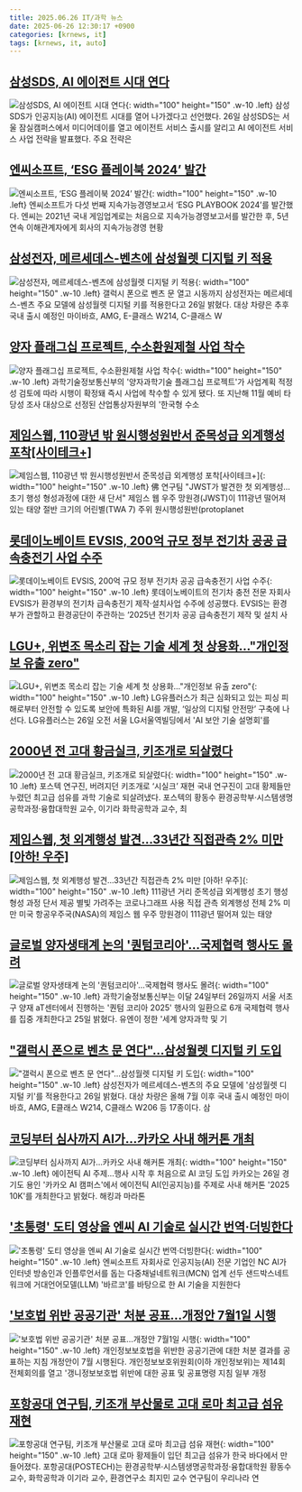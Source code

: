 ```yaml
---
title: 2025.06.26 IT/과학 뉴스
date: 2025-06-26 12:30:17 +0900
categories: [krnews, it]
tags: [krnews, it, auto]
---
```

## [삼성SDS, AI 에이전트 시대 연다](https://n.news.naver.com/mnews/article/014/0005368540)

![삼성SDS, AI 에이전트 시대 연다](https://mimgnews.pstatic.net/image/origin/014/2025/06/26/5368540.jpg?type=nf220_150){: width="100" height="150" .w-10 .left}
삼성SDS가 인공지능(AI) 에이전트 시대를 열어 나가겠다고 선언했다. 26일 삼성SDS는 서울 잠실캠퍼스에서 미디어데이를 열고 에이전트 서비스 출시를 알리고 AI 에이전트 서비스 사업 전략을 발표했다. 주요 전략은

## [엔씨소프트, ‘ESG 플레이북 2024’ 발간](https://n.news.naver.com/mnews/article/005/0001785736)

![엔씨소프트, ‘ESG 플레이북 2024’ 발간](https://mimgnews.pstatic.net/image/origin/005/2025/06/26/1785736.jpg?type=nf220_150){: width="100" height="150" .w-10 .left}
엔씨소프트가 다섯 번째 지속가능경영보고서 ‘ESG PLAYBOOK 2024’를 발간했다. 엔씨는 2021년 국내 게임업계로는 처음으로 지속가능경영보고서를 발간한 후, 5년 연속 이해관계자에게 회사의 지속가능경영 현황

## [삼성전자, 메르세데스-벤츠에 삼성월렛 디지털 키 적용](https://n.news.naver.com/mnews/article/629/0000401970)

![삼성전자, 메르세데스-벤츠에 삼성월렛 디지털 키 적용](https://mimgnews.pstatic.net/image/origin/629/2025/06/26/401970.jpg?type=nf220_150){: width="100" height="150" .w-10 .left}
갤럭시 폰으로 벤츠 문 열고 시동까지 삼성전자는 메르세데스-벤츠 주요 모델에 삼성월렛 디지털 키를 적용한다고 26일 밝혔다. 대상 차량은 추후 국내 출시 예정인 마이바흐, AMG, E-클래스 W214, C-클래스 W

## [양자 플래그십 프로젝트, 수소환원제철 사업 착수](https://n.news.naver.com/mnews/article/277/0005613623)

![양자 플래그십 프로젝트, 수소환원제철 사업 착수](https://mimgnews.pstatic.net/image/origin/277/2025/06/26/5613623.jpg?type=nf220_150){: width="100" height="150" .w-10 .left}
과학기술정보통신부의 '양자과학기술 플래그십 프로젝트'가 사업계획 적정성 검토에 따라 시행이 확정돼 즉시 사업에 착수할 수 있게 됐다. 또 지난해 11월 예비 타당성 조사 대상으로 선정된 산업통상자원부의 '한국형 수소

## [제임스웹, 110광년 밖 원시행성원반서 준목성급 외계행성 포착[사이테크+]](https://n.news.naver.com/mnews/article/001/0015470559)

![제임스웹, 110광년 밖 원시행성원반서 준목성급 외계행성 포착[사이테크+]](https://mimgnews.pstatic.net/image/origin/001/2025/06/26/15470559.jpg?type=nf220_150){: width="100" height="150" .w-10 .left}
佛 연구팀 "JWST가 발견한 첫 외계행성…초기 행성 형성과정에 대한 새 단서" 제임스 웹 우주 망원경(JWST)이 111광년 떨어져 있는 태양 절반 크기의 어린별(TWA 7) 주위 원시행성원반(protoplanet

## [롯데이노베이트 EVSIS, 200억 규모 정부 전기차 공공 급속충전기 사업 수주](https://n.news.naver.com/mnews/article/015/0005149855)

![롯데이노베이트 EVSIS, 200억 규모 정부 전기차 공공 급속충전기 사업 수주](https://mimgnews.pstatic.net/image/origin/015/2025/06/26/5149855.jpg?type=nf220_150){: width="100" height="150" .w-10 .left}
롯데이노베이트의 전기차 충전 전문 자회사 EVSIS가 환경부의 전기차 급속충전기 제작·설치사업 수주에 성공했다. EVSIS는 환경부가 관할하고 환경공단이 주관하는 ‘2025년 전기차 공공 급속충전기 제작 및 설치 사

## [LGU+, 위변조 목소리 잡는 기술 세계 첫 상용화…"개인정보 유출 zero"](https://n.news.naver.com/mnews/article/119/0002972234)

![LGU+, 위변조 목소리 잡는 기술 세계 첫 상용화…"개인정보 유출 zero"](https://mimgnews.pstatic.net/image/origin/119/2025/06/26/2972234.jpg?type=nf220_150){: width="100" height="150" .w-10 .left}
LG유플러스가 최근 심화되고 있는 피싱 피해로부터 안전할 수 있도록 보안에 특화된 AI를 개발, ‘일상의 디지털 안전망’ 구축에 나선다. LG유플러스는 26일 오전 서울 LG서울역빌딩에서 'AI 보안 기술 설명회'를

## [2000년 전 고대 황금실크, 키조개로 되살렸다](https://n.news.naver.com/mnews/article/366/0001087887)

![2000년 전 고대 황금실크, 키조개로 되살렸다](https://mimgnews.pstatic.net/image/origin/366/2025/06/26/1087887.jpg?type=nf220_150){: width="100" height="150" .w-10 .left}
포스텍 연구진, 버려지던 키조개로 ‘시실크’ 재현 국내 연구진이 고대 황제들만 누렸던 최고급 섬유를 과학 기술로 되살려냈다. 포스텍의 황동수 환경공학부·시스템생명공학과정·융합대학원 교수, 이기라 화학공학과 교수, 최

## [제임스웹, 첫 외계행성 발견…33년간 직접관측 2% 미만 [아하! 우주]](https://n.news.naver.com/mnews/article/081/0003552661)

![제임스웹, 첫 외계행성 발견…33년간 직접관측 2% 미만 [아하! 우주]](https://mimgnews.pstatic.net/image/origin/081/2025/06/26/3552661.jpg?type=nf220_150){: width="100" height="150" .w-10 .left}
111광년 거리 준목성급 외계행성 초기 행성 형성 과정 단서 제공 별빛 가려주는 코로나그래프 사용 직접 관측 외계행성 전체 2% 미만 미국 항공우주국(NASA)의 제임스 웹 우주 망원경이 111광년 떨어져 있는 태양

## [글로벌 양자생태계 논의 '퀀텀코리아'…국제협력 행사도 몰려](https://n.news.naver.com/mnews/article/421/0008331737)

![글로벌 양자생태계 논의 '퀀텀코리아'…국제협력 행사도 몰려](https://mimgnews.pstatic.net/image/origin/421/2025/06/25/8331737.jpg?type=nf220_150){: width="100" height="150" .w-10 .left}
과학기술정보통신부는 이달 24일부터 26일까지 서울 서초구 양재 aT센터에서 진행하는 '퀀텀 코리아 2025' 행사의 일환으로 6개 국제협력 행사를 집중 개최한다고 25일 밝혔다. 유엔이 정한 '세계 양자과학 및 기

## ["갤럭시 폰으로 벤츠 문 연다"…삼성월렛 디지털 키 도입](https://n.news.naver.com/mnews/article/003/0013325580)

!["갤럭시 폰으로 벤츠 문 연다"…삼성월렛 디지털 키 도입](https://mimgnews.pstatic.net/image/origin/003/2025/06/26/13325580.jpg?type=nf220_150){: width="100" height="150" .w-10 .left}
삼성전자가 메르세데스-벤츠의 주요 모델에 '삼성월렛 디지털 키'를 적용한다고 26일 밝혔다. 대상 차량은 올해 7월 이후 국내 출시 예정인 마이바흐, AMG, E클래스 W214, C클래스 W206 등 17종이다. 삼

## [코딩부터 심사까지 AI가…카카오 사내 해커톤 개최](https://n.news.naver.com/mnews/article/001/0015471058)

![코딩부터 심사까지 AI가…카카오 사내 해커톤 개최](https://mimgnews.pstatic.net/image/origin/001/2025/06/26/15471058.jpg?type=nf220_150){: width="100" height="150" .w-10 .left}
에이전틱 AI 주제…행사 시작 후 처음으로 AI 코딩 도입 카카오는 26일 경기도 용인 '카카오 AI 캠퍼스'에서 에이전틱 AI(인공지능)를 주제로 사내 해커톤 '2025 10K'를 개최한다고 밝혔다. 해킹과 마라톤

## ['초통령' 도티 영상을 엔씨 AI 기술로 실시간 번역·더빙한다](https://n.news.naver.com/mnews/article/469/0000872556)

!['초통령' 도티 영상을 엔씨 AI 기술로 실시간 번역·더빙한다](https://mimgnews.pstatic.net/image/origin/469/2025/06/26/872556.jpg?type=nf220_150){: width="100" height="150" .w-10 .left}
엔씨소프트 자회사로 인공지능(AI) 전문 기업인 NC AI가 인터넷 방송인과 인플루언서를 돕는 다중채널네트워크(MCN) 업계 선두 샌드박스네트워크에 거대언어모델(LLM) '바르코'를 바탕으로 한 AI 기술을 지원한다

## ['보호법 위반 공공기관' 처분 공표…개정안 7월1일 시행](https://n.news.naver.com/mnews/article/138/0002199441)

!['보호법 위반 공공기관' 처분 공표…개정안 7월1일 시행](https://mimgnews.pstatic.net/image/origin/138/2025/06/26/2199441.jpg?type=nf220_150){: width="100" height="150" .w-10 .left}
개인정보보호법을 위반한 공공기관에 대한 처분 결과를 공표하는 지침 개정안이 7월 시행된다. 개인정보보호위원회(이하 개인정보위)는 제14회 전체회의를 열고 '갱니정보보호법 위반에 대한 공표 및 공표명령 지침 일부 개정

## [포항공대 연구팀, 키조개 부산물로 고대 로마 최고급 섬유 재현](https://n.news.naver.com/mnews/article/001/0015471007)

![포항공대 연구팀, 키조개 부산물로 고대 로마 최고급 섬유 재현](https://mimgnews.pstatic.net/image/origin/001/2025/06/26/15471007.jpg?type=nf220_150){: width="100" height="150" .w-10 .left}
고대 로마 황제들이 입던 최고급 섬유가 한국 바다에서 만들어졌다. 포항공대(POSTECH)는 환경공학부·시스템생명공학과정·융합대학원 황동수 교수, 화학공학과 이기라 교수, 환경연구소 최지민 교수 연구팀이 우리나라 연

